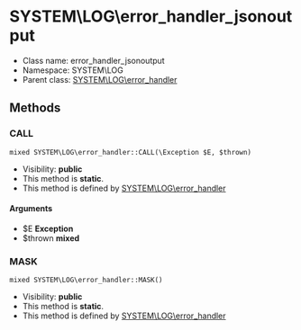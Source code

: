 SYSTEM\LOG\error_handler_jsonoutput
===============






* Class name: error_handler_jsonoutput
* Namespace: SYSTEM\LOG
* Parent class: [SYSTEM\LOG\error_handler](SYSTEM-LOG-error_handler.md)







Methods
-------


### CALL

    mixed SYSTEM\LOG\error_handler::CALL(\Exception $E, $thrown)





* Visibility: **public**
* This method is **static**.
* This method is defined by [SYSTEM\LOG\error_handler](SYSTEM-LOG-error_handler.md)


#### Arguments
* $E **Exception**
* $thrown **mixed**



### MASK

    mixed SYSTEM\LOG\error_handler::MASK()





* Visibility: **public**
* This method is **static**.
* This method is defined by [SYSTEM\LOG\error_handler](SYSTEM-LOG-error_handler.md)



